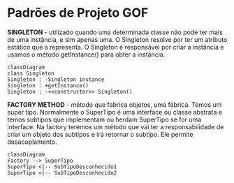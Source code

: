 # Padrões de Projeto GOF

**SINGLETON** - utilizado quando uma determinada classe não pode ter mais de uma instância, e sim apenas uma.  O Singleton resolve por ter um atributo estático que a representa. O Singleton é responsável por criar a instância e usamos o método getInstance() para obter a instância.

```mermaid
classDiagram
class Singleton
Singleton : -Singleton instance
Singleton : +getInstance()
Singleton : -<<constructor>> Singleton()
```

**FACTORY METHOD** - método que fabrica objetos, uma fábrica. Temos um super tipo. Normalmente o SuperTipo é uma interface ou classe abstrata e temos subtipos que implementam ou herdam SuperTipo se for uma interface. Na factory teremos um método que vai ter a responsabilidade de criar um objeto dos subtipos e irá retornar o subtipo. Ele permite desacoplamento.

```mermaid
classDiagram
Factory --> SuperTipo
SuperTipo <|-- SubTipoDesconhecido1
SuperTipo <|-- SubTipoDesconhecido2

